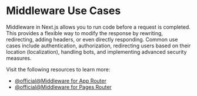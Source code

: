 # Middleware Use Cases

Middleware in Next.js allows you to run code before a request is completed. This provides a flexible way to modify the response by rewriting, redirecting, adding headers, or even directly responding. Common use cases include authentication, authorization, redirecting users based on their location (localization), handling bots, and implementing advanced security measures.

Visit the following resources to learn more:

- [@official@Middleware for App Router](https://nextjs.org/docs/app/api-reference/file-conventions/middleware)
- [@official@Middleware for Pages Router](https://nextjs.org/docs/pages/api-reference/file-conventions/middleware)